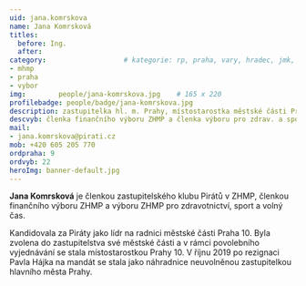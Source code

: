 ```yaml
---
uid: jana.komrskova
name: Jana Komrsková
titles:
  before: Ing. 
  after:
category:                 	# kategorie: rp, praha, vary, hradec, jmk, senat
- mhmp
- praha
- vybor
img: 		people/jana-komrskova.jpg    # 165 x 220
profilebadge: people/badge/jana-komrskova.jpg
description: zastupitelka hl. m. Prahy, místostarostka městské části Praha 10 za Piráty    	# kratký popis, max 160 znaků
descvyb: členka finančního výboru ZHMP a členka výboru pro zdrav. a sport
mail:
- jana.komrskova@pirati.cz
mob: +420 605 205 770
ordpraha: 9
ordvyb: 22
heroImg: banner-default.jpg  
---
```


**Jana Komrsková** je členkou zastupitelského klubu Pirátů v ZHMP, členkou finančního výboru ZHMP a výboru ZHMP pro zdravotnictví, sport a volný čas.

Kandidovala za Piráty jako lídr na radnici městské části Praha 10. Byla zvolena do zastupitelstva své městské části a v rámci povolebního vyjednávání se stala místostarostkou Prahy 10. V říjnu 2019 po rezignaci Pavla Hájka na mandát se stala jako náhradnice neuvolněnou zastupitelkou hlavního města Prahy. 
